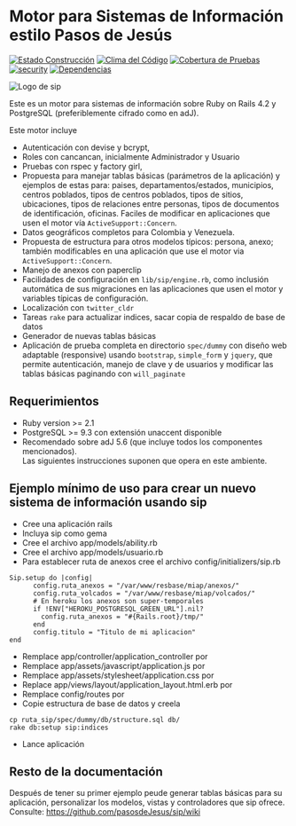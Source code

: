 # Motor para Sistemas de Información estilo Pasos de Jesús
[![Estado Construcción](https://api.travis-ci.org/pasosdeJesus/sip.svg?branch=master)](https://travis-ci.org/pasosdeJesus/sip) [![Clima del Código](https://codeclimate.com/github/pasosdeJesus/sip/badges/gpa.svg)](https://codeclimate.com/github/pasosdeJesus/sip) [![Cobertura de Pruebas](https://codeclimate.com/github/pasosdeJesus/sip/badges/coverage.svg)](https://codeclimate.com/github/pasosdeJesus/sip) [![security](https://hakiri.io/github/pasosdeJesus/sip/master.svg)](https://hakiri.io/github/pasosdeJesus/sip/master) [![Dependencias](https://gemnasium.com/pasosdeJesus/sip.svg)](https://gemnasium.com/pasosdeJesus/sip) 

![Logo de sip](https://raw.githubusercontent.com/pasosdeJesus/sip/master/spec/dummy/public/images/logo.jpg)

Este es un motor para sistemas de información sobre Ruby on Rails 4.2 y
PostgreSQL (preferiblemente cifrado como en adJ).

Este motor incluye 
- Autenticación con devise y bcrypt,  
- Roles con cancancan, inicialmente Administrador y Usuario
- Pruebas con rspec y factory girl,
- Propuesta para manejar tablas básicas (parámetros de la aplicación) 
  y ejemplos de estas para: paises, departamentos/estados, municipios, 
  centros poblados, tipos de centros poblados, tipos de sitios, ubicaciones, 
  tipos de relaciones entre personas, tipos de documentos de identificación, 
  oficinas.  Faciles de modificar en aplicaciones que usen el motor vía 
  ```ActiveSupport::Concern```.
- Datos geográficos completos para Colombia y Venezuela.
- Propuesta de estructura para otros modelos típicos: persona, anexo; también 
  modificables en una aplicación que use el motor via 
  ```ActiveSupport::Concern```.
- Manejo de anexos con paperclip 
- Facilidades de configuración en ```lib/sip/engine.rb```, como inclusión 
  automática de sus migraciones en las aplicaciones que usen el motor y 
  variables típicas de configuración.
- Localización con ```twitter_cldr```
- Tareas ```rake``` para actualizar indices, sacar copia de respaldo de base 
  de datos
- Generador de nuevas tablas básicas
- Aplicación de prueba completa en directorio ```spec/dummy``` con diseño 
  web adaptable (responsive) usando ```bootstrap```, ```simple_form``` 
  y ```jquery```, que permite autenticación, manejo de clave y de usuarios 
  y modificar las tablas básicas paginando con ```will_paginate```


## Requerimientos
* Ruby version >= 2.1
* PostgreSQL >= 9.3 con extensión unaccent disponible
* Recomendado sobre adJ 5.6 (que incluye todos los componentes mencionados).  
  Las siguientes instrucciones suponen que opera en este ambiente.

## Ejemplo mínimo de uso para crear un nuevo sistema de información usando sip

- Cree una aplicación rails
- Incluya sip como gema
- Cree el archivo app/models/ability.rb
- Cree el archivo app/models/usuario.rb
- Para establecer ruta de anexos cree el archivo config/initializers/sip.rb
```
Sip.setup do |config|
      config.ruta_anexos = "/var/www/resbase/miap/anexos/"
      config.ruta_volcados = "/var/www/resbase/miap/volcados/"
      # En heroku los anexos son super-temporales
      if !ENV["HEROKU_POSTGRESQL_GREEN_URL"].nil?
        config.ruta_anexos = "#{Rails.root}/tmp/"
      end
      config.titulo = "Titulo de mi aplicacion"
end
```
- Remplace app/controller/application_controller por
- Remplace app/assets/javascript/application.js por
- Remplace app/assets/stylesheet/application.css por
- Replace app/views/layout/application_layout.html.erb por
- Remplace config/routes por
- Copie estructura de base de datos y creela
```
cp ruta_sip/spec/dummy/db/structure.sql db/
rake db:setup sip:indices
```
- Lance aplicación

## Resto de la documentación 

Después de tener su primer ejemplo peude generar tablas básicas para su aplicación, personalizar los modelos, vistas y controladores que sip ofrece. Consulte: https://github.com/pasosdeJesus/sip/wiki
